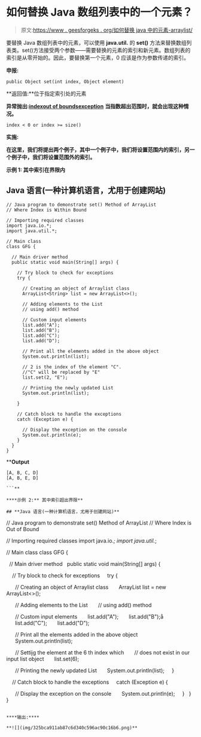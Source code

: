 # 如何替换 Java 数组列表中的一个元素？

> 原文:[https://www . geesforgeks . org/如何替换 java 中的元素-arraylist/](https://www.geeksforgeeks.org/how-to-replace-a-element-in-java-arraylist/)

要替换 Java 数组列表中的元素，可以使用 **java.util.** 的 **set()** 方法来替换数组列表类。set()方法接受两个参数——需要替换的元素的索引和新元素。数组列表的索引是从零开始的。因此，要替换第一个元素，0 应该是作为参数传递的索引。

**申报:**

```
public Object set(int index, Object element)
```

**返回值:**位于指定索引处的元素

**异常抛出:**[**indexout of boundsexception**](https://www.geeksforgeeks.org/understanding-array-indexoutofbounds-exception-in-java/) **当指数超出范围时，就会出现这种情况。**

```
index < 0 or index >= size()
```

****实施:****

**在这里，我们将提出两个例子，其中一个例子中，我们将设置范围内的索引，另一个例子中，我们将设置范围外的索引。**

****示例 1:** 其中索引在界限内**

## **Java 语言(一种计算机语言，尤用于创建网站)**

```
// Java program to demonstrate set() Method of ArrayList
// Where Index is Within Bound

// Importing required classes
import java.io.*;
import java.util.*;

// Main class
class GFG {

  // Main driver method
  public static void main(String[] args) {

    // Try block to check for exceptions
    try {

      // Creating an object of Arraylist class
      ArrayList<String> list = new ArrayList<>();

      // Adding elements to the List
      // using add() method

      // Custom input elements
      list.add("A");
      list.add("B");
      list.add("C");
      list.add("D");

      // Print all the elements added in the above object
      System.out.println(list);

      // 2 is the index of the element "C".
      //"C" will be replaced by "E"
      list.set(2, "E");

      // Printing the newly updated List
      System.out.println(list);

    }

    // Catch block to handle the exceptions
    catch (Exception e) {

      // Display the exception on the console
      System.out.println(e);
    }
  }
}
```

****Output**

```
[A, B, C, D]
[A, B, E, D]

```** 

****示例 2:** 其中索引超出界限**

## **Java 语言(一种计算机语言，尤用于创建网站)**

```
// Java program to demonstrate set() Method of ArrayList
// Where Index is Out of Bound

// Importing required classes
import java.io.*;
import java.util.*;

// Main class
class GFG {

  // Main driver method
  public static void main(String[] args) {

    // Try block to check for exceptions
    try {

      // Creating an object of Arraylist class
      ArrayList<String> list = new ArrayList<>();

      // Adding elements to the List
      // using add() method

      // Custom input elements
      list.add("A");
      list.add("B");å
      list.add("C");
      list.add("D");

      // Print all the elements added in the above object
      System.out.println(list);

      // Settijg the element at the 6 th index which
      // does not exist in our input list object
      list.set(6);

      // Printing the newly updated List
      System.out.println(list);
    }

    // Catch block to handle the exceptions
    catch (Exception e) {

      // Display the exception on the console
      System.out.println(e);
    }
  }
}
```

****输出:****

**![](img/325bca911ab87c6d340c596ac90c16b6.png)**